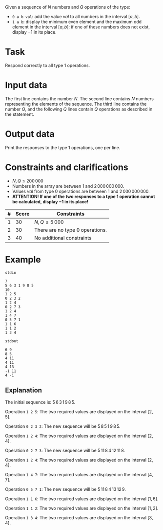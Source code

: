 Given a sequence of $N$ numbers and $Q$ operations of the type:

- `0 a b val`: add the value $val$ to all numbers in the interval $[a,b]$.
- `1 a b`: display the minimum even element and the maximum odd element in the interval $[a,b]$; if one of these numbers does not exist, display $-1$ in its place.

# Task

Respond correctly to all type 1 operations.

# Input data

The first line contains the number $N$. The second line contains $N$ numbers representing the elements of the sequence. The third line contains the number $Q$, and the following $Q$ lines contain $Q$ operations as described in the statement.

# Output data

Print the responses to the type 1 operations, one per line.

# Constraints and clarifications

* $N, Q \leq 200\,000$
* Numbers in the array are between $1$ and $2\,000\,000\,000$.
* Values $val$ from type 0 operations are between $1$ and $2\,000\,000\,000$.
* **ATTENTION! If one of the two responses to a type $1$ operation cannot be calculated, display $-1$ in its place!**

| # | Score | Constraints |
| --- | ---- | ----------- |
| 1 | 30 | $N, Q \leq 5\,000$ |
| 2 | 30 | There are no type 0 operations. |
| 3 | 40 | No additional constraints |

# Example

`stdin`
```
7
5 6 3 1 9 8 5
10
1 2 5
0 2 3 2
1 2 4
0 2 7 3
1 2 4
1 4 7
0 5 7 1
1 1 6
1 1 2
1 3 4
```

`stdout`
```
6 9
8 5
4 11
4 11
4 13
-1 11
4 -1
```

## Explanation

The initial sequence is: $5\,6\,3\,1\,9\,8\,5$.

Operation `1 2 5`: The two required values are displayed on the interval $[2, 5]$.

Operation `0 2 3 2`: The new sequence will be $5\,8\,5\,1\,9\,8\,5$.

Operation `1 2 4`: The two required values are displayed on the interval $[2, 4]$.

Operation `0 2 7 3`: The new sequence will be $5\,11\,8\,4\,12\,11\,8$.

Operation `1 2 4`: The two required values are displayed on the interval $[2, 4]$.

Operation `1 4 7`: The two required values are displayed on the interval $[4, 7]$.

Operation `0 5 7 1`: The new sequence will be $5\,11\,8\,4\,13\,12\,9$.

Operation `1 1 6`: The two required values are displayed on the interval $[1, 6]$.

Operation `1 1 2`: The two required values are displayed on the interval $[1, 2]$.

Operation `1 3 4`: The two required values are displayed on the interval $[3, 4]$.